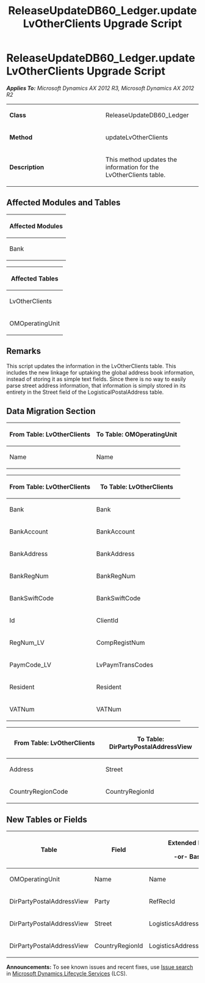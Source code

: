﻿---
title: ReleaseUpdateDB60_Ledger.updateLvOtherClients Upgrade Script
TOCTitle: ReleaseUpdateDB60_Ledger.updateLvOtherClients Upgrade Script
ms:assetid: 1c6a8a23-169c-3635-189a-e121f6f668a2
ms:mtpsurl: https://msdn.microsoft.com/en-us/library/JJ718707(v=AX.60)
ms:contentKeyID: 49706989
ms.date: 05/18/2015
mtps_version: v=AX.60
---

# ReleaseUpdateDB60\_Ledger.updateLvOtherClients Upgrade Script 


_**Applies To:** Microsoft Dynamics AX 2012 R3, Microsoft Dynamics AX 2012 R2_

<table>
<colgroup>
<col style="width: 50%" />
<col style="width: 50%" />
</colgroup>
<tbody>
<tr class="odd">
<td><p><strong>Class</strong></p></td>
<td><p>ReleaseUpdateDB60_Ledger</p></td>
</tr>
<tr class="even">
<td><p><strong>Method</strong></p></td>
<td><p>updateLvOtherClients</p></td>
</tr>
<tr class="odd">
<td><p><strong>Description</strong></p></td>
<td><p>This method updates the information for the LvOtherClients table.</p></td>
</tr>
</tbody>
</table>


## Affected Modules and Tables

<table>
<colgroup>
<col style="width: 100%" />
</colgroup>
<thead>
<tr class="header">
<th><p>Affected Modules</p></th>
</tr>
</thead>
<tbody>
<tr class="odd">
<td><p>Bank</p></td>
</tr>
</tbody>
</table>


<table>
<colgroup>
<col style="width: 100%" />
</colgroup>
<thead>
<tr class="header">
<th><p>Affected Tables</p></th>
</tr>
</thead>
<tbody>
<tr class="odd">
<td><p>LvOtherClients</p></td>
</tr>
<tr class="even">
<td><p>OMOperatingUnit</p></td>
</tr>
</tbody>
</table>


## Remarks

This script updates the information in the LvOtherClients table. This includes the new linkage for uptaking the global address book information, instead of storing it as simple text fields. Since there is no way to easily parse street address information, that information is simply stored in its entirety in the Street field of the LogisticalPostalAddress table.

## Data Migration Section

<table>
<colgroup>
<col style="width: 50%" />
<col style="width: 50%" />
</colgroup>
<thead>
<tr class="header">
<th><p>From Table: LvOtherClients</p></th>
<th><p>To Table: OMOperatingUnit</p></th>
</tr>
</thead>
<tbody>
<tr class="odd">
<td><p>Name</p></td>
<td><p>Name</p></td>
</tr>
</tbody>
</table>


<table>
<colgroup>
<col style="width: 50%" />
<col style="width: 50%" />
</colgroup>
<thead>
<tr class="header">
<th><p>From Table: LvOtherClients</p></th>
<th><p>To Table: LvOtherClients</p></th>
</tr>
</thead>
<tbody>
<tr class="odd">
<td><p>Bank</p></td>
<td><p>Bank</p></td>
</tr>
<tr class="even">
<td><p>BankAccount</p></td>
<td><p>BankAccount</p></td>
</tr>
<tr class="odd">
<td><p>BankAddress</p></td>
<td><p>BankAddress</p></td>
</tr>
<tr class="even">
<td><p>BankRegNum</p></td>
<td><p>BankRegNum</p></td>
</tr>
<tr class="odd">
<td><p>BankSwiftCode</p></td>
<td><p>BankSwiftCode</p></td>
</tr>
<tr class="even">
<td><p>Id</p></td>
<td><p>ClientId</p></td>
</tr>
<tr class="odd">
<td><p>RegNum_LV</p></td>
<td><p>CompRegistNum</p></td>
</tr>
<tr class="even">
<td><p>PaymCode_LV</p></td>
<td><p>LvPaymTransCodes</p></td>
</tr>
<tr class="odd">
<td><p>Resident</p></td>
<td><p>Resident</p></td>
</tr>
<tr class="even">
<td><p>VATNum</p></td>
<td><p>VATNum</p></td>
</tr>
</tbody>
</table>


<table>
<colgroup>
<col style="width: 50%" />
<col style="width: 50%" />
</colgroup>
<thead>
<tr class="header">
<th><p>From Table: LvOtherClients</p></th>
<th><p>To Table: DirPartyPostalAddressView</p></th>
</tr>
</thead>
<tbody>
<tr class="odd">
<td><p>Address</p></td>
<td><p>Street</p></td>
</tr>
<tr class="even">
<td><p>CountryRegionCode</p></td>
<td><p>CountryRegionId</p></td>
</tr>
</tbody>
</table>


## New Tables or Fields

<table>
<colgroup>
<col style="width: 33%" />
<col style="width: 33%" />
<col style="width: 33%" />
</colgroup>
<thead>
<tr class="header">
<th><p>Table</p></th>
<th><p>Field</p></th>
<th><p>Extended Data Type</p>
<p>-or- Base Enum</p></th>
</tr>
</thead>
<tbody>
<tr class="odd">
<td><p>OMOperatingUnit</p></td>
<td><p>Name</p></td>
<td><p>Name</p></td>
</tr>
<tr class="even">
<td><p>DirPartyPostalAddressView</p></td>
<td><p>Party</p></td>
<td><p>RefRecId</p></td>
</tr>
<tr class="odd">
<td><p>DirPartyPostalAddressView</p></td>
<td><p>Street</p></td>
<td><p>LogisticsAddressStreet</p></td>
</tr>
<tr class="even">
<td><p>DirPartyPostalAddressView</p></td>
<td><p>CountryRegionId</p></td>
<td><p>LogisticsAddressCountryRegionId</p></td>
</tr>
</tbody>
</table>

  
**Announcements:** To see known issues and recent fixes, use [Issue search](http://go.microsoft.com/fwlink/?linkid=389258) in [Microsoft Dynamics Lifecycle Services](http://go.microsoft.com/fwlink/?linkid=306505) (LCS).

